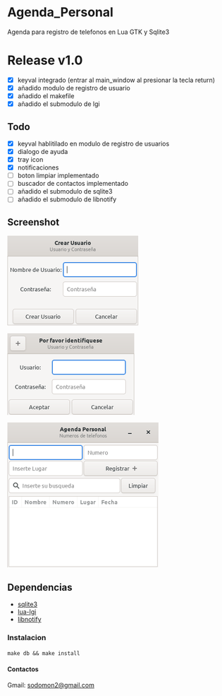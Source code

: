 # Agenda_Personal

Agenda para registro de telefonos en Lua GTK y Sqlite3

# Release v1.0

- [x] keyval integrado (entrar al main_window al presionar la tecla return)
- [x] añadido modulo de registro de usuario
- [x] añadido el makefile
- [x] añadido el submodulo de lgi

## Todo
- [x] keyval hablitilado en modulo de registro de usuarios
- [x] dialogo de ayuda
- [x] tray icon
- [x] notificaciones
- [ ] boton limpiar implementado
- [ ] buscador de contactos implementado
- [ ] añadido el submodulo de sqlite3 
- [ ] añadido el submodulo de libnotify

## Screenshot

![registro-de-usuario](screenshot/registro-de-usuario.png) 

![login](screenshot/login.png) 

![registro-de-contactos](screenshot/registro-de-contactos.png) 


## Dependencias

- [sqlite3](https://www.sqlite.org/download.html)
- [lua-lgi](https://github.com/pavouk/lgi/)
- [libnotify](https://github.com/GNOME/libnotify)

### Instalacion
`make db && make install`

#### Contactos

Gmail: sodomon2@gmail.com
